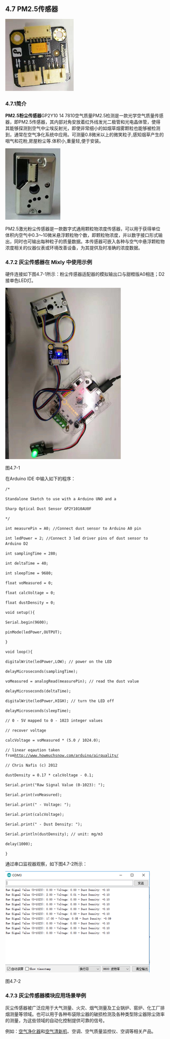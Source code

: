 ## 4.7 PM2.5传感器

![](/assets/硬件1218865.png)

<extoc></extoc>




### 4.7.1简介

**PM2.5粉尘传感器**GP2Y10 14 7810空气质量PM2.5检测是一款光学空气质量传感器，即PM2.5传感器，其内部对角安放着红外线发光二极管和光电晶体管，使得其能够探测到空气中尘埃反射光，即使非常细小的如烟草烟雾颗粒也能够被检测到，通常在空气净化系统中应用。可测量0.8微米以上的微笑粒子,感知烟草产生的咽气和花粉,房屋粉尘等.体积小,重量轻,便于安装。

![](/assets/硬件1218866.png)

PM2.5激光粉尘传感器是一款数字式通用颗粒物浓度传感器，可以用于获得单位体积内空气中0.3～10微米悬浮颗粒物个数，即颗粒物浓度，并以数字接口形式输出，同时也可输出每种粒子的质量数据。本传感器可嵌入各种与空气中悬浮颗粒物浓度相关的仪器仪表或环境改善设备，为其提供及时准确的浓度数据。

### 4.7.2 灰尘传感器在 Mixly 中使用示例

硬件连接如下图4.7-1所示：粉尘传感器适配器的模拟输出口与甜橙版A0相连；D2接单色LED灯。

![](/assets/硬件1219275.png)

图4.7-1



在Arduino IDE 中输入如下的程序：



`/*`

`Standalone Sketch to use with a Arduino UNO and a`

`Sharp Optical Dust Sensor GP2Y1010AU0F`

`*/`



`int measurePin = A0; //Connect dust sensor to Arduino A0 pin`

`int ledPower = 2; //Connect 3 led driver pins of dust sensor to Arduino D2`



`int samplingTime = 280;`

`int deltaTime = 40;`

`int sleepTime = 9680;`



`float voMeasured = 0;`

`float calcVoltage = 0;`

`float dustDensity = 0;`



`void setup(){`

`Serial.begin(9600);`

`pinMode(ledPower,OUTPUT);`

`}`



`void loop(){`

`digitalWrite(ledPower,LOW); // power on the LED`

`delayMicroseconds(samplingTime);`



`voMeasured = analogRead(measurePin); // read the dust value`



`delayMicroseconds(deltaTime);`

`digitalWrite(ledPower,HIGH); // turn the LED off`

`delayMicroseconds(sleepTime);`



`// 0 - 5V mapped to 0 - 1023 integer values`

`// recover voltage`

`calcVoltage = voMeasured * (5.0 / 1024.0);`



`// linear eqaution taken from`[`http://www.howmuchsnow.com/arduino/airquality/`](http://www.howmuchsnow.com/arduino/airquality/)

`// Chris Nafis (c) 2012`

`dustDensity = 0.17 * calcVoltage - 0.1;`



`Serial.print("Raw Signal Value (0-1023): ");`

`Serial.print(voMeasured);`



`Serial.print(" - Voltage: ");`

`Serial.print(calcVoltage);`



`Serial.print(" - Dust Density: ");`

`Serial.println(dustDensity); // unit: mg/m3`



`delay(1000);`

`}`

通过串口监视器观察，如下图4.7-2所示：

![](/assets/硬件1220562.png)

图4.7-2

### 4.7.3 灰尘传感器模块应用场景举例

灰尘传感器被广泛应用于大气测量、火灾、烟气测量及工业锅炉、窑炉、化工厂排烟测量等领域。也可以用于各种布袋除尘器的破损检测及各种类型除尘器除尘效率的测量，为这些领域的自动化控制提供可靠的信号。

例如：[空气净化器](https://baike.sogou.com/lemma/ShowInnerLink.htm?lemmaId=122884&ss_c=ssc.citiao.link)和[空气清新机](https://baike.sogou.com/lemma/ShowInnerLink.htm?lemmaId=122884&ss_c=ssc.citiao.link)、空调、空气质量监控仪、空调等相关产品。

